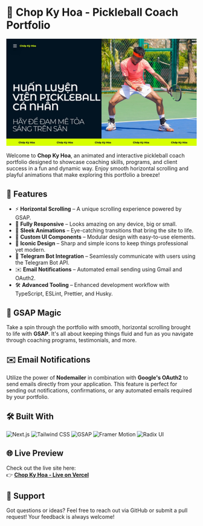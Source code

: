# 🎾 Chop Ky Hoa - Pickleball Coach Portfolio

![Home Page](./app/opengraph-image.png)

Welcome to **Chop Ky Hoa**, an animated and interactive pickleball coach portfolio designed to showcase coaching skills, programs, and client success in a fun and dynamic way. Enjoy smooth horizontal scrolling and playful animations that make exploring this portfolio a breeze!

## 🚀 Features

- ⚡ **Horizontal Scrolling** – A unique scrolling experience powered by GSAP.
- 📱 **Fully Responsive** – Looks amazing on any device, big or small.
- 🎨 **Sleek Animations** – Eye-catching transitions that bring the site to life.
- 🧩 **Custom UI Components** – Modular design with easy-to-use elements.
- 🎯 **Iconic Design** – Sharp and simple icons to keep things professional yet modern.
- 🤖 **Telegram Bot Integration** – Seamlessly communicate with users using the Telegram Bot API.
- ✉️ **Email Notifications** – Automated email sending using Gmail and OAuth2.
- 🛠️ **Advanced Tooling** – Enhanced development workflow with TypeScript, ESLint, Prettier, and Husky.

## 🎨 GSAP Magic

Take a spin through the portfolio with smooth, horizontal scrolling brought to life with **GSAP**. It's all about keeping things fluid and fun as you navigate through coaching programs, testimonials, and more.

## ✉️ Email Notifications

Utilize the power of **Nodemailer** in combination with **Google's OAuth2** to send emails directly from your application. This feature is perfect for sending out notifications, confirmations, or any automated emails required by your portfolio.

## 🛠️ Built With

![Next.js](https://img.shields.io/badge/Next.js-000000?style=flat&logo=next.js&logoColor=white)
![Tailwind CSS](https://img.shields.io/badge/Tailwind_CSS-38B2AC?style=flat&logo=tailwind-css&logoColor=white)
![GSAP](https://img.shields.io/badge/GSAP-88CE02?style=flat&logo=greensock&logoColor=white)
![Framer Motion](https://img.shields.io/badge/Framer_Motion-0055FF?style=flat&logo=framer&logoColor=white)
![Radix UI](https://img.shields.io/badge/Radix%20UI-252526?style=flat&logo=radix-ui&logoColor=white)

## 🌐 Live Preview

Check out the live site here:  
👉 **[Chop Ky Hoa - Live on Vercel](https://thaivanthuc.vercel.app/)**

## 💬 Support

Got questions or ideas? Feel free to reach out via GitHub or submit a pull request! Your feedback is always welcome!
